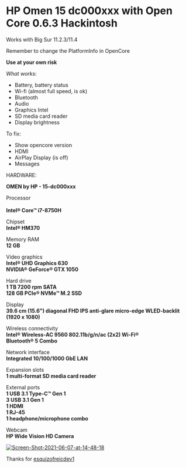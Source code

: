 # HP Omen 15 dc000xxx with Open Core 0.6.3 Hackintosh
Works with Big Sur 11.2.3/11.4


Remember to change the PlatformInfo in OpenCore

<b>Use at your own risk</b>




<i>What works:</i>

* Battery, battery status
* Wi-fi (almost full speed, is ok)
* Bluetooth
* Audio
* Graphics Intel
* SD media card reader
* Display brightness

To fix:
* Show opencore version
* HDMI
* AirPlay Display (is off)
* Messages





HARDWARE:
	
<b>OMEN by HP - 15-dc000xxx</b> 

Processor</br>	
<b>Intel® Core™ i7-8750H</b>

Chipset</br>
<b>Intel® HM370</b>

Memory RAM</br>
<b>12 GB</b>

Video graphics</br>
<b>Intel® UHD Graphics 630</b></br>
<b>NVIDIA® GeForce® GTX 1050</b>

Hard drive</br>
<b>1 TB 7200 rpm SATA</b></br>
<b>128 GB PCIe® NVMe™ M.2 SSD</b>

Display</br>
<b>39.6 cm (15.6") diagonal FHD IPS anti-glare micro-edge WLED-backlit (1920 x 1080)</b>

Wireless connectivity</br>
<b>Intel® Wireless-AC 9560 802.11b/g/n/ac (2x2) Wi-Fi® </b></br>
<b>Bluetooth® 5 Combo</b>

Network interface</br>
<b>Integrated 10/100/1000 GbE LAN</b>

Expansion slots</br>
<b>1 multi-format SD media card reader</b>

External ports</br>
<b>1 USB 3.1 Type-C™ Gen 1</br>
3 USB 3.1 Gen 1</br>
1 HDMI</br> 1 RJ-45</br> 1 headphone/microphone combo</b>
</br>
	
Webcam</br>
<b>HP Wide Vision HD Camera </b>














<a href="https://ibb.co/W5pm1Jg"><img src="https://i.ibb.co/9g3Qj5s/Screen-Shot-2021-06-07-at-14-48-18.png" alt="Screen-Shot-2021-06-07-at-14-48-18" border="0"></a>



Thanks for <a href="https://github.com/esquizofreicdev1">esquizofreicdev1</a>

